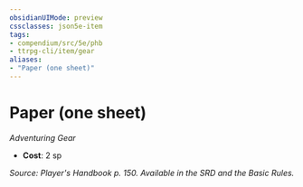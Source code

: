 ```yaml
---
obsidianUIMode: preview
cssclasses: json5e-item
tags:
- compendium/src/5e/phb
- ttrpg-cli/item/gear
aliases: 
- "Paper (one sheet)"
---
```

# Paper (one sheet)
*Adventuring Gear*  

- **Cost**: 2 sp

*Source: Player's Handbook p. 150. Available in the SRD and the Basic Rules.*
